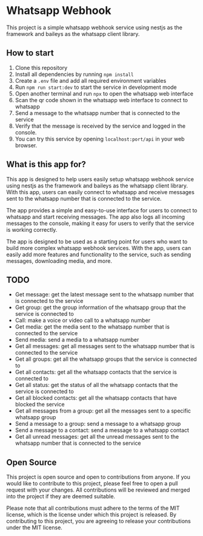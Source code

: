 # Whatsapp Webhook

This project is a simple whatsapp webhook service using nestjs as the framework and baileys as the whatsapp client library.

## How to start

1. Clone this repository
2. Install all dependencies by running `npm install`
3. Create a `.env` file and add all required environment variables
4. Run `npm run start:dev` to start the service in development mode
5. Open another terminal and run `npx` to open the whatsapp web interface
6. Scan the qr code shown in the whatsapp web interface to connect to whatsapp
7. Send a message to the whatsapp number that is connected to the service
8. Verify that the message is received by the service and logged in the console.
9. You can try this service by opening `localhost:port/api` in your web browser.

## What is this app for?

This app is designed to help users easily setup whatsapp webhook service using nestjs as the framework and baileys as the whatsapp client library. With this app, users can easily connect to whatsapp and receive messages sent to the whatsapp number that is connected to the service.

The app provides a simple and easy-to-use interface for users to connect to whatsapp and start receiving messages. The app also logs all incoming messages to the console, making it easy for users to verify that the service is working correctly.

The app is designed to be used as a starting point for users who want to build more complex whatsapp webhook services. With the app, users can easily add more features and functionality to the service, such as sending messages, downloading media, and more.

## TODO

* Get message: get the latest message sent to the whatsapp number that is connected to the service
* Get group: get the group information of the whatsapp group that the service is connected to
* Call: make a voice or video call to a whatsapp number
* Get media: get the media sent to the whatsapp number that is connected to the service
* Send media: send a media to a whatsapp number
* Get all messages: get all messages sent to the whatsapp number that is connected to the service
* Get all groups: get all the whatsapp groups that the service is connected to
* Get all contacts: get all the whatsapp contacts that the service is connected to
* Get all status: get the status of all the whatsapp contacts that the service is connected to
* Get all blocked contacts: get all the whatsapp contacts that have blocked the service
* Get all messages from a group: get all the messages sent to a specific whatsapp group
* Send a message to a group: send a message to a whatsapp group
* Send a message to a contact: send a message to a whatsapp contact
* Get all unread messages: get all the unread messages sent to the whatsapp number that is connected to the service

## Open Source

This project is open source and open to contributions from anyone. If you would like to contribute to this project, please feel free to open a pull request with your changes. All contributions will be reviewed and merged into the project if they are deemed suitable.

Please note that all contributions must adhere to the terms of the MIT license, which is the license under which this project is released. By contributing to this project, you are agreeing to release your contributions under the MIT license.
